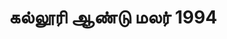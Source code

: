 ---
layout: tagpage
title: "கல்லூரி ஆண்டு மலர் 1994"
tag: கல்லூரி ஆண்டு மலர் 1994
description: "கல்லூரி ஆண்டு மலர் 1994 தொடர்புடைய நூல்கள்/கட்டுரைகள்"
robots: noindex
---